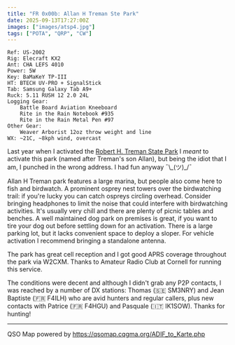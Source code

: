 ```yaml
---
title: "FR 0x00b: Allan H Treman Ste Park"
date: 2025-09-13T17:27:00Z
images: ["images/atsp4.jpg"]
tags: ["POTA", "QRP", "CW"]
---
```

```
Ref: US-2002
Rig: Elecraft KX2
Ant: CHA LEFS 4010
Power: 5W
Key: BaMaKeY TP-III
HT: BTECH UV-PRO + SignalStick
Tab: Samsung Galaxy Tab A9+
Ruck: 5.11 RUSH 12 2.0 24L
Logging Gear:
    Battle Board Aviation Kneeboard
    Rite in the Rain Notebook #935
    Rite in the Rain Metal Pen #97 
Other Gear:
    Weaver Arborist 12oz throw weight and line
WX: ~21C, ~8kph wind, overcast
```

Last year when I activated the [Robert H. Treman State Park](https://pota.app/#/park/US-2127)
I *meant* to activate this park (named after Treman's son Allan), but being the idiot that I am,
I punched in the wrong address. I had fun anyway ¯\\\_(ツ)\_/¯

Allan H Treman park features a large marina, but people also come here to fish and birdwatch. A prominent
osprey nest towers over the birdwatching trail: if you're lucky you can catch ospreys circling overhead.
Consider bringing headphones to limit the noise that could interfere with birdwatching activities. It's
usually very chill and there are plenty of picnic tables and benches. A well maintained dog park on
premises is great, if you want to tire your dog out before settling down for an activation. There is a large
parking lot, but it lacks convenient space to deploy a sloper. For vehicle activation I recommend bringing
a standalone antenna.

The park has great cell reception and I got good APRS coverage throughout the park via W2CXM. Thanks to Amateur
Radio Club at Cornell for running this service.

The conditions were decent and although I didn't grab any P2P contacts, I was reached by a number of DX
stations: Thomas (🇸🇪  SM3NRY) and Jean Baptiste (🇫🇷  F4ILH) who are avid hunters and regular callers, plus new contacts
with Patrice (🇫🇷  F4HGU) and Pasquale (🇮🇹  IK1SOW). Thanks for hunting!

---
QSO Map powered by https://qsomap.cqgma.org/ADIF_to_Karte.php
